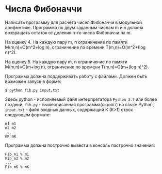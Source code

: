 # Числа Фибоначчи

Написать программу для расчёта чисел Фибоначчи в модульной арифметике.
Программа по двум заданным числам m и n должна возвращать остаток от деления n-го числа Фибоначчи на m.

На оценку 4. На каждую пару m, n ограничение по памяти M(m,n)=O(m^2+log n), ограничение по времени T(m,n)=O(m^2+(log n)^2).

На оценку 5. На каждую пару m, n ограничение по памяти M(m,n)=O(m+log n), ограничение по времени T(m,n)=O(m+(log n)^2).

Программа должна поддерживать работу с файлами. Должен быть возможен запуск в форме:
```
$ python fib.py input.txt
```
Здесь python - исполняемый файл интерпретатора `Python 3.7` или более поздний, `fib.py` - вышеописанная программа(скрипт) на языке Python, `input.txt` - файл входных данных, содержащий К (К>1) строк следующем формате:
```
n1 m1
n2 m2
...
nK mK
```
Программа должна построчно вывести в консоль построчно значения:
```
Fib_n1 % m1
Fib_n2 % m2
...
Fib_nK % mK
```
